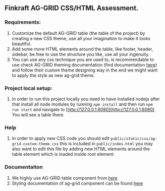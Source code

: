 ## Finkraft AG-GRID CSS/HTML Assessment.

### Requirements:
1) Customize the default AG-GRID table (the table of the project) by creating a new CSS theme, use all your imagination to make it looks beautiful.
2) Add some more HTML elements around the table, like footer, header, sidebar, be free to use the structure you like, use all your ingenuity. 
3) You can use any css technique you are used to, is recommendable to use check AG-GRID theming documentation (find documentation [here](https://www.ag-grid.com/javascript-data-grid/themes/#top)) and follow their custom theme designing way in the end we might want to apply the style as new ag-grid theme.

### Project local setup:
1) In order to run this project locally you need to have installed nodejs after that install all node modules by running `npm install` and then run  `npm run start` and navigate to [http://127.0.0.1:8080](http://127.0.0.1:8080). You will see a table there.

### Help
1) In order to apply new CSS code you should edit `public/static/css/ag-grid-custom-theme.css` this is included in `public/index.html` you may also want to edit this file by adding new HTML elements around the table element which is loaded inside root element.

### Documentaiton
1) We highly use AG-GRID table component from [here](https://www.ag-grid.com/)
2) Styling documentation of ag-grid component can be found [here](https://www.ag-grid.com/javascript-data-grid/themes/)
